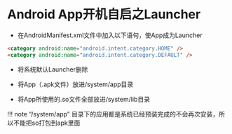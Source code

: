 # Android App开机自启之Launcher

* 在AndroidManifest.xml文件中加入以下语句，使App成为Launcher

```html
<category android:name="android.intent.category.HOME" />
<category android:name="android.intent.category.DEFAULT" />	
```

* 将系统默认Launcher删除

* 将App（.apk文件）放进/system/app目录

* 将App所使用的.so文件全部放进/system/lib目录

!!! note
    “/system/app” 目录下的应用都是系统已经预装完成的不会再次安装，所以不能把so打包到apk里面